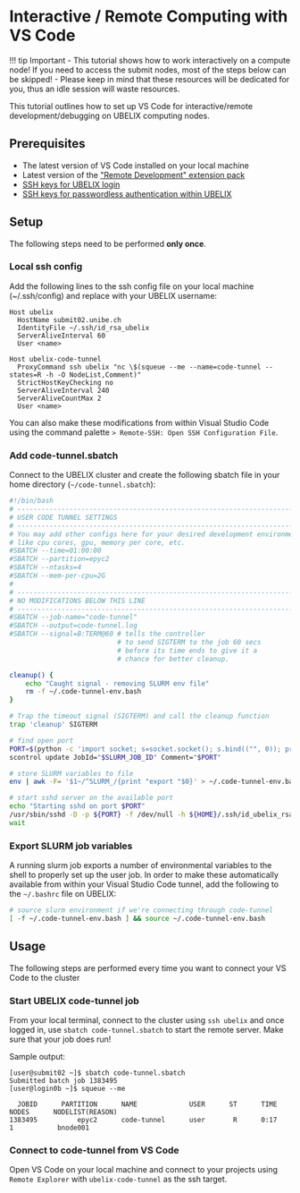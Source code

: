 # Interactive / Remote Computing with VS Code

!!! tip Important
    - This tutorial shows how to work interactively on a compute node! If you need to access the submit nodes, most of the steps below can be skipped!
    - Please keep in mind that these resources will be dedicated for you, thus an idle session will waste resources.

This tutorial outlines how to set up VS Code for interactive/remote development/debugging on UBELIX computing nodes.

## Prerequisites

- The latest version of VS Code installed on your local machine
- Latest version of the ["Remote Development" extension pack](https://marketplace.visualstudio.com/items?itemName=ms-vscode-remote.vscode-remote-extensionpack)
- [SSH keys for UBELIX login](../getting-Started/ssh-customization.md#ssh-key-pairs)
- [SSH keys for passwordless authentication within UBELIX](../getting-Started/ssh-customization.md#passwordless-ssh-within-the-hpcs)

## Setup

The following steps need to be performed **only once**.

### Local ssh config

Add the following lines to the ssh config file on your local machine (~/.ssh/config) and replace <name> with your UBELIX username:

```
Host ubelix
  HostName submit02.unibe.ch
  IdentityFile ~/.ssh/id_rsa_ubelix
  ServerAliveInterval 60
  User <name>

Host ubelix-code-tunnel
  ProxyCommand ssh ubelix "nc \$(squeue --me --name=code-tunnel --states=R -h -O NodeList,Comment)"
  StrictHostKeyChecking no
  ServerAliveInterval 240
  ServerAliveCountMax 2
  User <name>
```

You can also make these modifications from within Visual Studio Code using the command palette `> Remote-SSH: Open SSH Configuration File`.

### Add code-tunnel.sbatch

Connect to the UBELIX cluster and create the following sbatch file in your home directory (`~/code-tunnel.sbatch`):

```bash
#!/bin/bash
# -----------------------------------------------------------------------------
# USER CODE TUNNEL SETTINGS
# -----------------------------------------------------------------------------
# You may add other configs here for your desired development environment,
# like cpu cores, gpu, memory per core, etc.
#SBATCH --time=01:00:00
#SBATCH --partition=epyc2
#SBATCH --ntasks=4
#SBATCH --mem-per-cpu=2G
#
# -----------------------------------------------------------------------------
# NO MODIFICATIONS BELOW THIS LINE
# -----------------------------------------------------------------------------
#SBATCH --job-name="code-tunnel"
#SBATCH --output=code-tunnel.log
#SBATCH --signal=B:TERM@60 # tells the controller
                           # to send SIGTERM to the job 60 secs
                           # before its time ends to give it a
                           # chance for better cleanup.

cleanup() {
    echo "Caught signal - removing SLURM env file"
    rm -f ~/.code-tunnel-env.bash
}

# Trap the timeout signal (SIGTERM) and call the cleanup function
trap 'cleanup' SIGTERM

# find open port
PORT=$(python -c 'import socket; s=socket.socket(); s.bind(("", 0)); print(s.getsockname()[1]); s.close()')
scontrol update JobId="$SLURM_JOB_ID" Comment="$PORT"

# store SLURM variables to file
env | awk -F= '$1~/^SLURM_/{print "export "$0}' > ~/.code-tunnel-env.bash

# start sshd server on the available port
echo "Starting sshd on port $PORT"
/usr/sbin/sshd -D -p ${PORT} -f /dev/null -h ${HOME}/.ssh/id_ubelix_rsa &
wait
```

### Export SLURM job variables

A running slurm job exports a number of environmental variables to the shell to properly set up the user job.
In order to make these automatically available from within your Visual Studio Code tunnel, add the following to the `~/.bashrc` file on UBELIX:

```bash
# source slurm environment if we're connecting through code-tunnel
[ -f ~/.code-tunnel-env.bash ] && source ~/.code-tunnel-env.bash
```

## Usage

The following steps are performed every time you want to connect your VS Code to the cluster

### Start UBELIX code-tunnel job
From your local terminal, connect to the cluster using `ssh ubelix` and once logged in, 
use `sbatch code-tunnel.sbatch` to start the remote server. Make sure that your job does run!

Sample output:
   
```commandline
[user@submit02 ~]$ sbatch code-tunnel.sbatch
Submitted batch job 1383495
[user@login0b ~]$ squeue --me

  JOBID      PARTITION      NAME             USER      ST      TIME      NODES      NODELIST(REASON)
1383495          epyc2      code-tunnel      user       R      0:17          1           bnode001
```

### Connect to code-tunnel from VS Code
Open VS Code on your local machine and connect to your projects using `Remote Explorer` with `ubelix-code-tunnel` as the ssh target.
